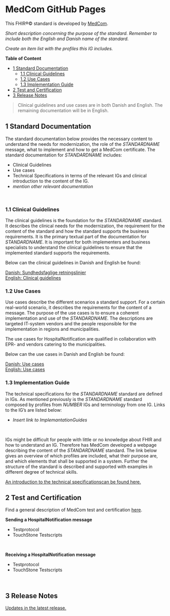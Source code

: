 <!-- HomePage -->

# MedCom GitHub Pages 
This FHIR&reg;&copy; standard is developed by [MedCom](https://www.medcom.dk/). 

*Short description concerning the purpose of the standard. Remember to include both the English and Danish name of the standard.*

*Create an item list with the profiles this IG includes.*
 
<!-- below is the table of content. Ensure to update it. -->

**Table of Content**

* [1 Standard Documentation](#1-standard-documentation)
  * [1.1 Clinical Guidelines](#11-clinical-guidelines)
  * [1.2 Use Cases](#12-use-cases)
  * [1.3 Implementation Guide](#13-implementation-guide)
* [2 Test and Certification](#2-test-and-certification)
* [3 Release Notes](#3-release-notes)


> Clinical guidelines and use cases are in both Danish and English. The remaining documentation will be in English.

## 1 Standard Documentation 
The standard documentation below provides the necessary content to understand the needs for modernization, the role of the *STANDARDNAME* message, what to implement and how to get a MedCom certificate. The standard documentation for *STANDARDNAME* includes:
  * Clinical Guidelines
  * Use cases
  * Technical Specifications in terms of the relevant IGs and clinical introduction to the content of the IG.
  * *mention other relevant documentation*
<p>&nbsp;</p>

### 1.1 Clinical Guidelines 

The clinical guidelines is the foundation for the *STANDARDNAME* standard. It describes the clinical needs for the modernization, the requirement for the content of the standard and how the standard supports the business requirements. It is the primary textual part of the documentation for *STANDARDNAME*. It is important for both implementers and business specialists to understand the clinical guidelines to ensure that the implemented standard supports the requirements.

Below can the clinical guidelines in Danish and English be found:

[Danish: Sundhedsfaglige retningslinjer](assets/documents/Clinical-guidelines-DA.md) <br> 
[English: Clinical guidelines](assets/documents/Clinical-guidelines-ENG.md) 

### 1.2 Use Cases

Use cases describe the different scenarios a standard support. For a certain real-world scenario, it describes the requirements for the content of a message. The purpose of the use cases is to ensure a coherent implementation and use of the *STANDARDNAME*. The descriptions are targeted IT-system vendors and the people responsible for the implementation in regions and municipalities.

The use cases for HospitalNotification are qualified in collaboration with EPR- and vendors catering to the municipalities.

Below can the use cases in Danish and English be found:

[Danish: Use cases](assets/documents/UseCases-DA.md) <br> 
[English: Use cases](assets/documents/UseCases-ENG.md) 

### 1.3 Implementation Guide

The technical specifications for the *STANDARDNAME* standard are defined in IGs. As mentioned previously is the *STANDARDNAME* standard composed by profiles from *NUMBER* IGs and terminology from one IG. Links to the IG’s are listed below:

  * *Insert link to ImplemantationGuides*
<p>&nbsp;</p>

IGs might be difficult for people with little or no knowledge about FHIR and how to understand an IG. Therefore has MedCom developed a webpage describing the content of the *STANDARDNAME* standard. The link below gives an overview of which profiles are included, what their purpose are, and which elements that shall be supported in a system. Further the structure of the standard is described and supported with examples in different degree of technical skills.

[An introduction to the technical specificationscan be found here.]((assets/documents/Intro-Technical-Spec-ENG.md))

## 2 Test and Certification

Find a general description of MedCom test and certification [here](https://tmsmedcom.github.io/GitHubPagesTest/#test-and-certification). 

**Sending a HospitalNotification message**
  * Testprotocol
  * TouchStone Testscripts
<p>&nbsp;</p>
 
**Receiving a HospitalNotification message**
  * Testprotocol
  * TouchStone Testscripts
<p>&nbsp;</p>

## 3 Release Notes

[Updates in the latest release.](assets/documents/ReleaseNote-ENG.md)
